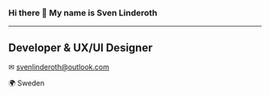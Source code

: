 ### Hi there 👋 My name is Sven Linderoth 
------------------------------------------
Developer & UX/UI Designer
------------------------------------------
✉ svenlinderoth@outlook.com

🌍 Sweden

<!--
**SvenLinderoth/SvenLinderoth** is a ✨ _special_ ✨ repository because its `README.md` (this file) appears on your GitHub profile.

Here are some ideas to get you started:

- 🔭 I’m currently working on ...
- 🌱 I’m currently learning ...
- 👯 I’m looking to collaborate on ...
- 🤔 I’m looking for help with ...
- 💬 Ask me about ...
- 📫 How to reach me: ...
- 😄 Pronouns: ...
- ⚡ Fun fact: ...
-->
